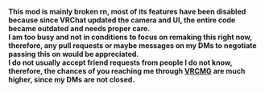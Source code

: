 ﻿**This mod is mainly broken rn, most of its features have been disabled because since VRChat updated the camera and UI, the entire code became outdated and needs proper care.** </br>
**I am too busy and not in conditions to focus on remaking this right now, therefore, any pull requests or maybe messages on my DMs to negotiate passing this on would be appreciated.** </br>
**I do not usually accept friend requests from people I do not know, therefore, the chances of you reaching me through [VRCMG](https://discord.gg/rCqKSvR) are much higher, since my DMs are not closed.**
